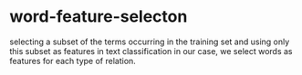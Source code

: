 # word-feature-selecton
selecting a subset of the terms occurring in the training set and using only this subset as features in text classification
in our case, we select words as features for each type of relation.
